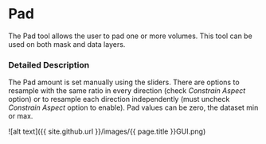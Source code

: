 # Pad

The Pad tool allows the user to pad one or more volumes. This tool can be used on both mask and data layers.

### Detailed Description

The Pad amount is set manually using the sliders. There are options to resample with the same ratio in every direction (check *Constrain Aspect* option) or to resample each direction independently (must uncheck *Constrain Aspect* option to enable). Pad values can be zero, the dataset min or max.

![alt text]({{ site.github.url }}/images/{{ page.title }}GUI.png)
